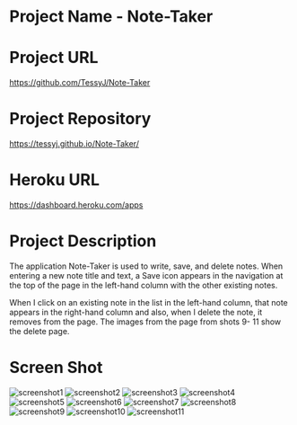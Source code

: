 # Project Name - Note-Taker

# Project URL

https://github.com/TessyJ/Note-Taker

# Project Repository

https://tessyj.github.io/Note-Taker/

# Heroku URL

https://dashboard.heroku.com/apps

# Project Description

The application Note-Taker is used to write, save, and delete notes.
When entering a new note title and text, a Save icon appears in the navigation at the top of the page in the left-hand column with the other existing notes.

When I click on an existing note in the list in the left-hand column, that note appears in the right-hand column and also, when I delete the note, it removes from the page.
The images from the page from shots 9- 11 show the delete page.

# Screen Shot

![screenshot1](images/shot1.png)
![screenshot2](images/shot2.png)
![screenshot3](images/shot3.png)
![screenshot4](images/shot4.png)
![screenshot5](images/shot5.png)
![screenshot6](images/shot6.png)
![screenshot7](images/shot7.png)
![screenshot8](images/shot8.png)
![screenshot9](images/shot9.png)
![screenshot10](images/shot10.png)
![screenshot11](images/shot11.png)
